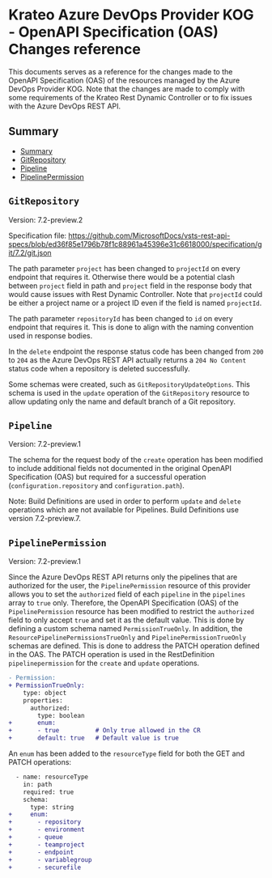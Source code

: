 # Krateo Azure DevOps Provider KOG - OpenAPI Specification (OAS) Changes reference

This documents serves as a reference for the changes made to the OpenAPI Specification (OAS) of the resources managed by the Azure DevOps Provider KOG.
Note that the changes are made to comply with some requirements of the Krateo Rest Dynamic Controller or to fix issues with the Azure DevOps REST API.

## Summary

- [Summary](#summary)
- [GitRepository](#gitrepository)
- [Pipeline](#pipeline)
- [PipelinePermission](#pipelinepermission)

## `GitRepository`

Version: 7.2-preview.2

Specification file:
https://github.com/MicrosoftDocs/vsts-rest-api-specs/blob/ed36f85e1796b78f1c88961a45396e31c6618000/specification/git/7.2/git.json

The path parameter `project` has been changed to `projectId` on every endpoint that requires it.
Otherwise there would be a potential clash between `project` field in path and `project` field in the response body that would cause issues with Rest Dynamic Controller.
Note that `projectId` could be either a project name or a project ID even if the field is named `projectId`.

The path parameter `repositoryId` has been changed to `id` on every endpoint that requires it. This is done to align with the naming convention used in response bodies.

In the `delete` endpoint the response status code has been changed from `200` to `204` as the Azure DevOps REST API actually returns a `204 No Content` status code when a repository is deleted successfully.

Some schemas were created, such as `GitRepositoryUpdateOptions`. 
This schema is used in the `update` operation of the `GitRepository` resource to allow updating only the name and default branch of a Git repository.

## `Pipeline`

Version: 7.2-preview.1

The schema for the request body of the `create` operation has been modified to include additional fields not documented in the original OpenAPI Specification (OAS) but required for a successful operation (`configuration.repository` and `configuration.path`).

Note: Build Definitions are used in order to perform `update` and `delete` operations which are not available for Pipelines.
Build Definitions use version 7.2-preview.7.

## `PipelinePermission`

Version: 7.2-preview.1

Since the Azure DevOps REST API returns only the pipelines that are authorized for the user, the `PipelinePermission` resource of this provider allows you to set the `authorized` field of each `pipeline` in the `pipelines` array to `true` only.
Therefore, the OpenAPI Specification (OAS) of the `PipelinePermission` resource has been modified to restrict the `authorized` field to only accept `true` and set it as the default value.
This is done by defining a custom schema named `PermissionTrueOnly`.
In addition, the `ResourcePipelinePermissionsTrueOnly` and `PipelinePermissionTrueOnly` schemas are defined.
This is done to address the PATCH operation defined in the OAS.
The PATCH operation is used in the RestDefinition `pipelinepermission` for the `create` and `update` operations.

```diff
- Permission:
+ PermissionTrueOnly:
    type: object
    properties:
      authorized:
        type: boolean
+       enum:
+       - true          # Only true allowed in the CR
+       default: true   # Default value is true
```

An `enum` has been added to the `resourceType` field for both the GET and PATCH operations:
```diff
  - name: resourceType
    in: path
    required: true
    schema:
      type: string
+     enum:
+       - repository
+       - environment
+       - queue
+       - teamproject
+       - endpoint
+       - variablegroup
+       - securefile
```
